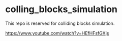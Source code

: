 # colling_blocks_simulation

This repo is reserved for colliding blocks simulation.

https://www.youtube.com/watch?v=HEfHFsfGXjs
